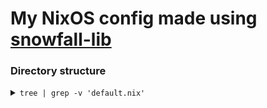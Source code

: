 # My NixOS config made using [snowfall-lib](https://snowfall.org/guides/lib/quickstart/)


### Directory structure
<details>
<summary><code>tree | grep -v 'default.nix'</code></summary>
<pre>
<code>
.
├── flake.lock
├── flake.nix
├── homes
│   └── x86_64-linux
│       ├── itm154
│       ├── itm154@vm
│       └── itm154@wsl
├── lib
│   └── module
├── modules
│   ├── home
│   │   ├── apps
│   │   │   └── kitty
│   │   ├── cli
│   │   │   ├── bat
│   │   │   ├── btop
│   │   │   ├── cava
│   │   │   ├── fish
│   │   │   ├── git
│   │   │   ├── lazygit
│   │   │   ├── neovim
│   │   │   ├── starship
│   │   │   ├── yazi
│   │   │   └── zoxide
│   │   ├── home
│   │   ├── theme
│   │   └── user
│   └── nixos
│       ├── cli
│       │   └── nixHelper
│       ├── desktop
│       │   ├── addons
│       │   │   ├── cursor
│       │   │   ├── gdm
│       │   │   ├── gtk
│       │   │   ├── qt
│       │   │   ├── sddm
│       │   │   └── xdgPortal
│       │   ├── hyprland
│       │   └── plasma
│       ├── hardware
│       │   ├── audio
│       │   ├── batteryOptimization
│       │   ├── bluetooth
│       │   ├── drawingTablet
│       │   ├── networking
│       │   └── nvidia
│       ├── home
│       ├── services
│       │   ├── ime
│       │   ├── podman
│       │   └── powerButton
│       ├── system
│       │   ├── boot
│       │   ├── flatpak
│       │   ├── fonts
│       │   ├── libinput
│       │   ├── locales
│       │   ├── noisetorch
│       │   ├── secureBoot
│       │   ├── security
│       │   │   ├── doas
│       │   │   └── sudo
│       │   └── xkb
│       ├── user
│       └── virtualization
│           └── kvm
├── packages
│   ├── acer-module
│   ├── acer-wmi-battery
│   └── sddm-rose-pine
├── README.md
├── systems
│   └── x86_64-linux
│       ├── helios
│       ├── vm
│       └── wsl
└── templates
    ├── lib
    ├── module
    ├── overlay
    └── system
</code>
</pre>
</details>
